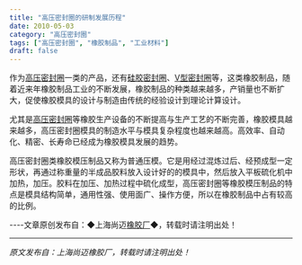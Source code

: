 ```yaml
---
title: "高压密封圈的研制发展历程"
date: 2010-05-03
category: "高压密封圈"
tags: ["高压密封圈", "橡胶制品", "工业材料"]
draft: false
---
```


作为[高压密封圈](http://www.smpolymer.com/gaoyamifengquan/)一类的产品，还有[硅胶密封圈](http://www.smpolymer.com/)、[V型密封圈](http://www.smpolymer.com/)等，这类橡胶制品，随着近来年橡胶制品工业的不断发展，橡胶制品的种类越来越多，产销量也不断扩大，促使橡胶模具的设计与制造由传统的经验设计到理论计算设计。

尤其是[高压密封圈](http://www.smpolymer.com/gaoyamifengquan/)等橡胶生产设备的不断提高与生产工艺的不断完善，橡胶模具越来越多，高压密封圈模具的制造水平与模具复杂程度也越来越高。高效率、自动化、精密、长寿命已经成为橡胶模具发展的趋势。

高压密封圈类橡胶模压制品又称为普通压模。它是用经过混炼过后、经预成型一定形状，再通过称重量的半成品胶料放入设计好的的模具中，然后放入平板硫化机中加热，加压。胶料在加压、加热过程中硫化成型，高压密封圈等橡胶模压制品的特点是模具结构简单，通用性强、使用面广、操作方便，所以在橡胶制品中占有较高的比例。

----文章原创发布自：◆上海尚迈[橡胶厂](http://www.smpolymer.com/)◆，转载时请注明出处！

---

*原文发布自：上海尚迈橡胶厂，转载时请注明出处！*

